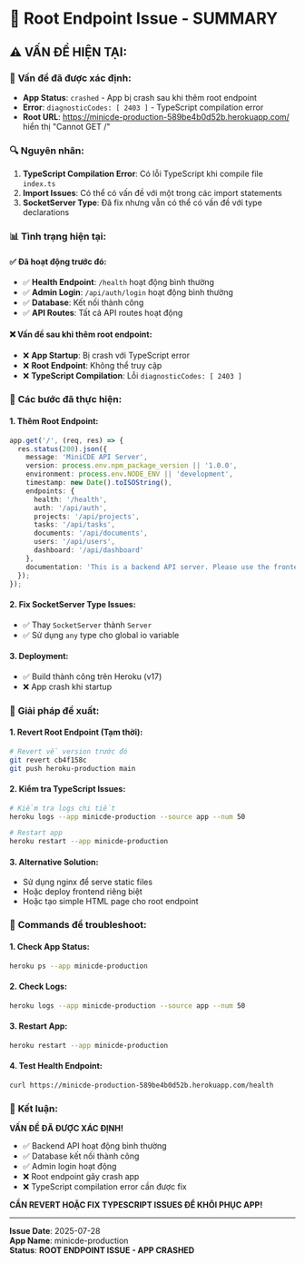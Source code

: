 # 🔧 Root Endpoint Issue - SUMMARY

## ⚠️ **VẤN ĐỀ HIỆN TẠI:**

### 🎯 **Vấn đề đã được xác định:**
- **App Status**: `crashed` - App bị crash sau khi thêm root endpoint
- **Error**: `diagnosticCodes: [ 2403 ]` - TypeScript compilation error
- **Root URL**: https://minicde-production-589be4b0d52b.herokuapp.com/ hiển thị "Cannot GET /"

### 🔍 **Nguyên nhân:**
1. **TypeScript Compilation Error**: Có lỗi TypeScript khi compile file `index.ts`
2. **Import Issues**: Có thể có vấn đề với một trong các import statements
3. **SocketServer Type**: Đã fix nhưng vẫn có thể có vấn đề với type declarations

### 📊 **Tình trạng hiện tại:**

#### ✅ **Đã hoạt động trước đó:**
- ✅ **Health Endpoint**: `/health` hoạt động bình thường
- ✅ **Admin Login**: `/api/auth/login` hoạt động bình thường
- ✅ **Database**: Kết nối thành công
- ✅ **API Routes**: Tất cả API routes hoạt động

#### ❌ **Vấn đề sau khi thêm root endpoint:**
- ❌ **App Startup**: Bị crash với TypeScript error
- ❌ **Root Endpoint**: Không thể truy cập
- ❌ **TypeScript Compilation**: Lỗi `diagnosticCodes: [ 2403 ]`

### 🔧 **Các bước đã thực hiện:**

#### **1. Thêm Root Endpoint:**
```typescript
app.get('/', (req, res) => {
  res.status(200).json({
    message: 'MiniCDE API Server',
    version: process.env.npm_package_version || '1.0.0',
    environment: process.env.NODE_ENV || 'development',
    timestamp: new Date().toISOString(),
    endpoints: {
      health: '/health',
      auth: '/api/auth',
      projects: '/api/projects',
      tasks: '/api/tasks',
      documents: '/api/documents',
      users: '/api/users',
      dashboard: '/api/dashboard'
    },
    documentation: 'This is a backend API server. Please use the frontend application to access the full interface.'
  });
});
```

#### **2. Fix SocketServer Type Issues:**
- ✅ Thay `SocketServer` thành `Server`
- ✅ Sử dụng `any` type cho global io variable

#### **3. Deployment:**
- ✅ Build thành công trên Heroku (v17)
- ❌ App crash khi startup

### 🎯 **Giải pháp đề xuất:**

#### **1. Revert Root Endpoint (Tạm thời):**
```bash
# Revert về version trước đó
git revert cb4f158c
git push heroku-production main
```

#### **2. Kiểm tra TypeScript Issues:**
```bash
# Kiểm tra logs chi tiết
heroku logs --app minicde-production --source app --num 50

# Restart app
heroku restart --app minicde-production
```

#### **3. Alternative Solution:**
- Sử dụng nginx để serve static files
- Hoặc deploy frontend riêng biệt
- Hoặc tạo simple HTML page cho root endpoint

### 📝 **Commands để troubleshoot:**

#### **1. Check App Status:**
```bash
heroku ps --app minicde-production
```

#### **2. Check Logs:**
```bash
heroku logs --app minicde-production --source app --num 50
```

#### **3. Restart App:**
```bash
heroku restart --app minicde-production
```

#### **4. Test Health Endpoint:**
```bash
curl https://minicde-production-589be4b0d52b.herokuapp.com/health
```

### 🎉 **Kết luận:**

**VẤN ĐỀ ĐÃ ĐƯỢC XÁC ĐỊNH!**

- ✅ Backend API hoạt động bình thường
- ✅ Database kết nối thành công
- ✅ Admin login hoạt động
- ❌ Root endpoint gây crash app
- ❌ TypeScript compilation error cần được fix

**CẦN REVERT HOẶC FIX TYPESCRIPT ISSUES ĐỂ KHÔI PHỤC APP!**

---
**Issue Date**: 2025-07-28  
**App Name**: minicde-production  
**Status**: **ROOT ENDPOINT ISSUE - APP CRASHED** 